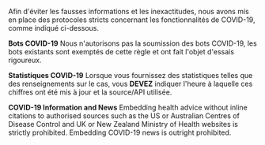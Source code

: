 Afin d'éviter les fausses informations et les inexactitudes, nous avons mis en place des protocoles stricts concernant les fonctionnalités de COVID-19, comme indiqué ci-dessous.

**Bots COVID-19** Nous n'autorisons pas la soumission des bots COVID-19, les bots existants sont exemptés de cette règle et ont fait l'objet d'essais rigoureux.

**Statistiques COVID-19** Lorsque vous fournissez des statistiques telles que des renseignements sur le cas, vous **__DEVEZ__** indiquer l'heure à laquelle ces chiffres ont été mis à jour et la source/API utilisée.

**COVID-19 Information and News** Embedding health advice without inline citations to authorised sources such as the US or Australian Centres of Disease Control and UK or New Zealand Ministry of Health websites is strictly prohibited. Embedding COVID-19 news is outright prohibited.